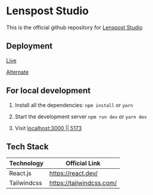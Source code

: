 
# Lenspost Studio

This is the official github repository for [Lenspost Studio](https://lenspost.xyz)

## Deployment
[Live](https://lenspost-vite.vercel.app) 

[Alternate](https://lenspost-vite.vercel.app)

## For local development

1. Install all the dependencies:  `npm install` or `yarn`

2. Start the development server `npm run dev` or `yarn dev`

3. Visit [localhost:3000 || 5173](http://localhost:5173)

## Tech Stack

| Technology             | Official Link                                                                |
| ----------------- | ------------------------------------------------------------------ |
| React.js | https://react.dev/ |
| Tailwindcss | https://tailwindcss.com/ |